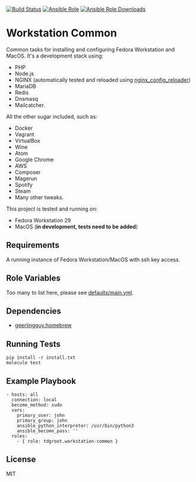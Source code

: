 [![Build Status](https://travis-ci.org/tdgroot/ansible-workstation-common.svg?branch=master)](https://travis-ci.org/tdgroot/ansible-workstation-common)
[![Ansible Role](https://img.shields.io/ansible/role/23891.svg)](https://galaxy.ansible.com/tdgroot/workstation-common/)
[![Ansible Role Downloads](https://img.shields.io/ansible/role/d/23891.svg)](https://galaxy.ansible.com/tdgroot/workstation-common/)


Workstation Common
=================================

Common tasks for installing and configuring Fedora Workstation and MacOS. It's a development stack using:
- PHP 
- Node.js
- NGINX (automatically tested and reloaded using [nginx_config_reloader](https://github.com/ByteInternet/nginx_config_reloader))
- MariaDB
- Redis
- Dnsmasq
- Mailcatcher. 

All the other sugar included, such as:
- Docker
- Vagrant
- VirtualBox
- Wine
- Atom
- Google Chrome
- AWS
- Composer
- Magerun
- Spotify
- Steam
- Many other tweaks.

This project is tested and running on:
- Fedora Workstation 29
- MacOS (**in development, tests need to be added**)

Requirements
------------

A running instance of Fedora Workstation/MacOS with ssh key access.

Role Variables
--------------

Too many to list here, please see [defaults/main.yml](https://github.com/tdgroot/ansible-workstation-common/blob/master/defaults/main.yml).

Dependencies
------------

- [geerlingguy.homebrew](https://galaxy.ansible.com/geerlingguy/homebrew/)

Running Tests
-------------

``` shell
pip install -r install.txt
molecule test
```

Example Playbook
----------------

    - hosts: all
      connection: local
      become_method: sudo
      vars:
        primary_user: john
        primary_group: john
        ansible_python_interpreter: /usr/bin/python3
        ansible_become_pass: ''
      roles:
        - { role: tdgroot.workstation-common }

License
-------

MIT
